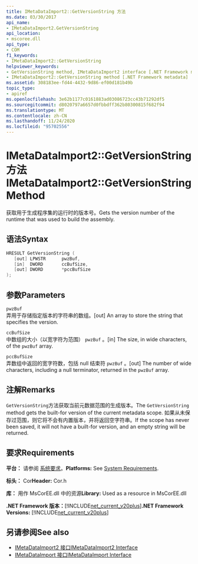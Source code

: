 ```yaml
---
title: IMetaDataImport2::GetVersionString 方法
ms.date: 03/30/2017
api_name:
- IMetaDataImport2.GetVersionString
api_location:
- mscoree.dll
api_type:
- COM
f1_keywords:
- IMetaDataImport2::GetVersionString
helpviewer_keywords:
- GetVersionString method, IMetaDataImport2 interface [.NET Framework metadata]
- IMetaDataImport2::GetVersionString method [.NET Framework metadata]
ms.assetid: 308183ee-fd44-4432-9d86-ef00d181b49b
topic_type:
- apiref
ms.openlocfilehash: 3e62b1177c0161883ad03086723cc43b71292df5
ms.sourcegitcommit: d8020797a6657d0fbbdff362b80300815f682f94
ms.translationtype: MT
ms.contentlocale: zh-CN
ms.lasthandoff: 11/24/2020
ms.locfileid: "95702556"
---
```

# <a name="imetadataimport2getversionstring-method"></a><span data-ttu-id="b1681-102">IMetaDataImport2::GetVersionString 方法</span><span class="sxs-lookup"><span data-stu-id="b1681-102">IMetaDataImport2::GetVersionString Method</span></span>

<span data-ttu-id="b1681-103">获取用于生成程序集的运行时的版本号。</span><span class="sxs-lookup"><span data-stu-id="b1681-103">Gets the version number of the runtime that was used to build the assembly.</span></span>  
  
## <a name="syntax"></a><span data-ttu-id="b1681-104">语法</span><span class="sxs-lookup"><span data-stu-id="b1681-104">Syntax</span></span>  
  
```cpp  
HRESULT GetVersionString (  
   [out] LPWSTR      pwzBuf,  
   [in]  DWORD       ccBufSize,  
   [out] DWORD       *pccBufSize  
);  
```  
  
## <a name="parameters"></a><span data-ttu-id="b1681-105">参数</span><span class="sxs-lookup"><span data-stu-id="b1681-105">Parameters</span></span>  

 `pwzBuf`  
 <span data-ttu-id="b1681-106">弄用于存储指定版本的字符串的数组。</span><span class="sxs-lookup"><span data-stu-id="b1681-106">[out] An array to store the string that specifies the version.</span></span>  
  
 `ccBufSize`  
 <span data-ttu-id="b1681-107">中数组的大小（以宽字符为范围） `pwzBuf` 。</span><span class="sxs-lookup"><span data-stu-id="b1681-107">[in] The size, in wide characters, of the `pwzBuf` array.</span></span>  
  
 `pccBufSize`  
 <span data-ttu-id="b1681-108">弄数组中返回的宽字符数，包括 null 结束符 `pwzBuf` 。</span><span class="sxs-lookup"><span data-stu-id="b1681-108">[out] The number of wide characters, including a null terminator, returned in the `pwzBuf` array.</span></span>  
  
## <a name="remarks"></a><span data-ttu-id="b1681-109">注解</span><span class="sxs-lookup"><span data-stu-id="b1681-109">Remarks</span></span>  

 <span data-ttu-id="b1681-110">`GetVersionString`方法获取当前元数据范围的生成版本。</span><span class="sxs-lookup"><span data-stu-id="b1681-110">The `GetVersionString` method gets the built-for version of the current metadata scope.</span></span> <span data-ttu-id="b1681-111">如果从未保存过范围，则它将不会有内置版本，并将返回空字符串。</span><span class="sxs-lookup"><span data-stu-id="b1681-111">If the scope has never been saved, it will not have a built-for version, and an empty string will be returned.</span></span>  
  
## <a name="requirements"></a><span data-ttu-id="b1681-112">要求</span><span class="sxs-lookup"><span data-stu-id="b1681-112">Requirements</span></span>  

 <span data-ttu-id="b1681-113">**平台：** 请参阅 [系统要求](../../get-started/system-requirements.md)。</span><span class="sxs-lookup"><span data-stu-id="b1681-113">**Platforms:** See [System Requirements](../../get-started/system-requirements.md).</span></span>  
  
 <span data-ttu-id="b1681-114">**标头：** Cor</span><span class="sxs-lookup"><span data-stu-id="b1681-114">**Header:** Cor.h</span></span>  
  
 <span data-ttu-id="b1681-115">**库：** 用作 MsCorEE.dll 中的资源</span><span class="sxs-lookup"><span data-stu-id="b1681-115">**Library:** Used as a resource in MsCorEE.dll</span></span>  
  
 <span data-ttu-id="b1681-116">**.NET Framework 版本：**[!INCLUDE[net_current_v20plus](../../../../includes/net-current-v20plus-md.md)]</span><span class="sxs-lookup"><span data-stu-id="b1681-116">**.NET Framework Versions:** [!INCLUDE[net_current_v20plus](../../../../includes/net-current-v20plus-md.md)]</span></span>  
  
## <a name="see-also"></a><span data-ttu-id="b1681-117">另请参阅</span><span class="sxs-lookup"><span data-stu-id="b1681-117">See also</span></span>

- [<span data-ttu-id="b1681-118">IMetaDataImport2 接口</span><span class="sxs-lookup"><span data-stu-id="b1681-118">IMetaDataImport2 Interface</span></span>](imetadataimport2-interface.md)
- [<span data-ttu-id="b1681-119">IMetaDataImport 接口</span><span class="sxs-lookup"><span data-stu-id="b1681-119">IMetaDataImport Interface</span></span>](imetadataimport-interface.md)
